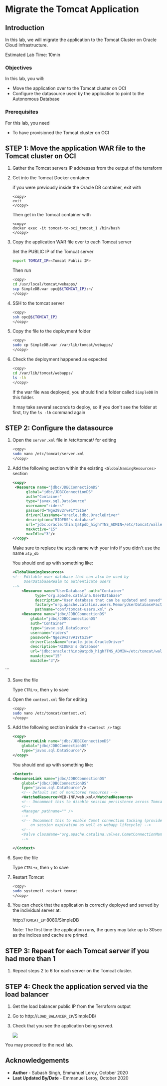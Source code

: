 # Migrate the Tomcat Application

## Introduction

In this lab, we will migrate the application to the Tomcat Cluster on Oracle Cloud Infrastructure.

Estimated Lab Time: 10min

### Objectives

In this lab, you will:
* Move the application over to the Tomcat cluster on OCI
* Configure the datasource used by the application to point to the Autonomous Database

### Prerequisites

For this lab, you need

* To have provisioned the Tomcat cluster on OCI

## **STEP 1**: Move the application WAR file to the Tomcat cluster on OCI

1. Gather the Tomcat servers IP addresses from the output of the terraform

2. Get into the Tomcat Docker container

    if you were previously inside the Oracle DB container, exit with 

    ```
    <copy>
    exit
    </copy>
    ```

    Then get in the Tomcat container with

    ```
    <copy>
    docker exec -it tomcat-to-oci_tomcat_1 /bin/bash
    </copy>
    ```

2. Copy the application WAR file over to each Tomcat server

    Set the PUBLIC IP of the Tomcat server

    ```bash
    export TOMCAT_IP=<Tomcat Public IP>
    ```

    Then run

    ```bash
    <copy>
    cd /usr/local/tomcat/webapps/
    scp SimpleDB.war opc@${TOMCAT_IP}:~/
    </copy>
    ```

3. SSH to the tomcat server

    ```bash
    <copy>
    ssh opc@${TOMCAT_IP}
    </copy>
    ```

4. Copy the file to the deployment folder

    ```bash
    <copy>
    sudo cp SimpleDB.war /var/lib/tomcat/webapps/
    </copy>
    ``` 

5. Check the deployment happened as expected

    ```bash
    <copy>
    cd /var/lib/tomcat/webapps/
    ls -lh
    </copy>
    ```

    If the war file was deployed, you should find a folder called `SimpleDB` in this folder.

    It may take several seconds to deploy, so if you don't see the folder at first, try the `ls -lh` command again

## **STEP 2:** Configure the datasource

1. Open the `server.xml` file in /etc/tomcat/ for editing

    ```bash
    <copy>
    sudo nano /etc/tomcat/server.xml
    </copy>
    ```

2. Add the following section within the existing `<GlobalNamingResources>` section

    ```xml
    <copy>
     <Resource name="jdbc/JDBCConnectionDS"
          global="jdbc/JDBCConnectionDS"
          auth="Container"
          type="javax.sql.DataSource"
          username="riders"
          password="Nge29v2rv#1YtSIS#"
          driverClassName="oracle.jdbc.OracleDriver"
          description="RIDERS's database"
          url="jdbc:oracle:thin:@atpdb_high?TNS_ADMIN=/etc/tomcat/wallet"
          maxActive="15"
          maxIdle="3"/>
    </copy>
    ```

    Make sure to replace the `atpdb` name with your info if you didn't use the name `atp_db`

    You should end up with something like:

    ```xml
    <GlobalNamingResources>
    <!-- Editable user database that can also be used by
         UserDatabaseRealm to authenticate users
    -->
        <Resource name="UserDatabase" auth="Container"
              type="org.apache.catalina.UserDatabase"
              description="User database that can be updated and saved"
              factory="org.apache.catalina.users.MemoryUserDatabaseFactory"
              pathname="conf/tomcat-users.xml" />
        <Resource name="jdbc/JDBCConnectionDS"
            global="jdbc/JDBCConnectionDS"
            auth="Container"
            type="javax.sql.DataSource"
            username="riders"
            password="Nge29v2rv#1YtSIS#"
            driverClassName="oracle.jdbc.OracleDriver"
            description="RIDERS's database"
            url="jdbc:oracle:thin:@atpdb_high?TNS_ADMIN=/etc/tomcat/wallet"
            maxActive="15"
            maxIdle="3"/>
  </GlobalNamingResources>
    ```

3. Save the file

    Type `CTRL+x`, then `y` to save

4. Open the `context.xml` file for editing

    ```bash
    <copy>
    sudo nano /etc/tomcat/context.xml
    </copy>
    ```

5. Add the following section inside the `<Context />` tag:

    ```xml
    <copy>
      <ResourceLink name="jdbc/JDBCConnectionDS"
        global="jdbc/JDBCConnectionDS"
        type="javax.sql.DataSource"/>
    </copy>
    ```

    You should end up with something like:

    ```xml
    <Context>
    <ResourceLink name="jdbc/JDBCConnectionDS"
        global="jdbc/JDBCConnectionDS"
        type="javax.sql.DataSource"/>
        <!-- Default set of monitored resources -->
        <WatchedResource>WEB-INF/web.xml</WatchedResource>
        <!-- Uncomment this to disable session persistence across Tomcat restarts -->
        <!--
        <Manager pathname="" />
        -->
        <!-- Uncomment this to enable Comet connection tacking (provides events
            on session expiration as well as webapp lifecycle) -->
        <!--
        <Valve className="org.apache.catalina.valves.CometConnectionManagerValve" />
        -->

    </Context>
    ```

6. Save the file

    Type `CTRL+x`, then `y` to save

7. Restart Tomcat

    ```bash
    <copy>
    sudo systemctl restart tomcat
    </copy>
    ```

8. You can check that the application is correctly deployed and served by the individual server at:

    http://`TOMCAT_IP`:8080/SimpleDB

    Note: The first time the application runs, the query may take up to 30sec as the indices and cache are primed.
    

## **STEP 3:** Repeat for each Tomcat server if you had more than 1

1. Repeat steps 2 to 6 for each server on the Tomcat cluster.

## **STEP 4:** Check the application served via the load balancer

1. Get the load balancer public IP from the Terraform output

2. Go to http://`LOAD_BALANCER_IP`/SimpleDB/

3. Check that you see the application being served.

    ![](./images/lb-simpledb-app.png)

You may proceed to the next lab.

## Acknowledgements
 - **Author** - Subash Singh, Emmanuel Leroy, October 2020
 - **Last Updated By/Date** - Emmanuel Leroy, October 2020

